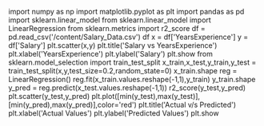 import numpy as np
import matplotlib.pyplot as plt
import pandas as pd
import sklearn.linear_model
from sklearn.linear_model import LinearRegression
from sklearn.metrics import r2_score
df = pd.read_csv('/content/Salary_Data.csv')
df
x = df['YearsExperience']
y = df['Salary']
plt.scatter(x,y)
plt.title('Salary vs YearsExperience')
plt.xlabel('YearsExperience')
plt.ylabel('Salary')
plt.show
from sklearn.model_selection import train_test_split
x_train,x_test,y_train,y_test = train_test_split(x,y,test_size=0.2,random_state=0)
x_train.shape
reg = LinearRegression()
reg.fit(x_train.values.reshape(-1,1),y_train)
y_train.shape
y_pred = reg.predict(x_test.values.reshape(-1,1))
r2_score(y_test,y_pred)
plt.scatter(y_test,y_pred)
plt.plot([min(y_test),max(y_test)],[min(y_pred),max(y_pred)],color='red')
plt.title('Actual v/s Predicted')
plt.xlabel('Actual Values')
plt.ylabel('Predicted Values')
plt.show

